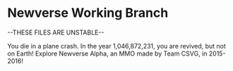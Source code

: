 Newverse Working Branch
========

--THESE FILES ARE UNSTABLE--

You die in a plane crash. In the year 1,046,872,231, you are revived, but not on Earth! Explore Newverse Alpha, an MMO made by Team CSVG, in 2015-2016!
